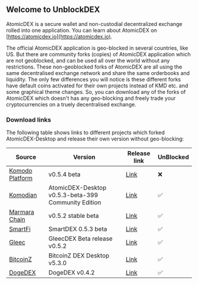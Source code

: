 ## Welcome to UnblockDEX

AtomicDEX is a secure wallet and non-custodial decentralized exchange rolled into one application. You can learn about AtomicDEX on [https://atomicdex.io](https://atomicdex.io).

The official AtomicDEX application is geo-blocked in several countries, like US. But there are community forks (copies) of AtomicDEX application which are not geoblocked, and can be used all over the world without any restrictions. These non-geoblocked forks of AtomicDEX are all using the same decentralised exchange network and share the same orderbooks and liquidity. The only few differences you will notice is these different forks have default coins activated for their own projects instead of KMD etc. and some graphical theme changes. So, you can download any of the forks of AtomicDEX which doesn't has any geo-blocking and freely trade your cryptocurrencies on a truely decentralised exchange.

### Download links

The following table shows links to different projects which forked AtomicDEX-Desktop and release their own version without geo-blocking:

| Source     | Version | Release link | UnBlocked |
| ----------- | ----------- | ----------- | ----------- |
| [Komodo Platform](https://komodoplatform.com/)      | v0.5.4 beta       | [Link](https://github.com/KomodoPlatform/atomicDEX-Desktop/releases)       | ❌       |
| [Komodian](https://komodian.org/) | AtomicDEX-Desktop v0.5.3-beta-399 Community Edition | [Link](https://github.com/Komodian/atomicDEX-Desktop/releases) | ✅ |
| [Marmara Chain](https://marmara.io/)      | v0.5.2 stable beta       | [Link](https://github.com/marmarachain/atomicDEX-Desktop/releases)       | ✅       |
| [SmartFi](https://smartfi.com/)      | SmartDEX 0.5.3 beta       | [Link](https://github.com/pbcllc/SmartDEX-Desktop/releases)       | ✅       |
| [Gleec](https://gleec.com/)      | GleecDEX Beta release v0.5.2       | [Link](https://github.com/GLEECBTC/GleecDEX-Desktop/releases)       | ✅       |
| [BitcoinZ](https://btcz.rocks/)      | BitcoinZ DEX Desktop v5.3.0       | [Link](https://github.com/btcz/atomicDEX-Desktop/releases)       | ✅       |
| [DogeDEX](https://dogedex.xyz/)      | DogeDEX v0.4.2       | [Link](https://dogedex.xyz/)       | ✅       |


